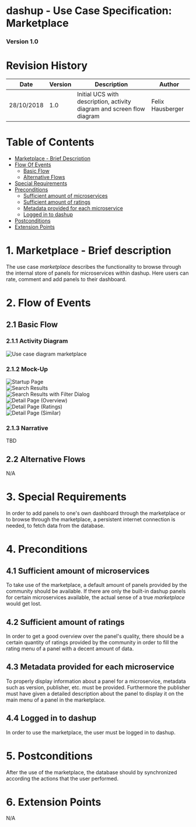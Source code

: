 dashup - Use Case Specification: Marketplace
============================================
### Version 1.0

# Revision History

| Date       | Version | Description                                                            | Author           |
|------------|---------|------------------------------------------------------------------------|------------------|
| 28/10/2018 | 1.0     | Initial UCS with description, activity diagram and screen flow diagram | Felix Hausberger |

# Table of Contents

- [Marketplace - Brief Description](#1-marketplace---brief-description) 
- [Flow Of Events](#2-flow-of-events)
    - [Basic Flow](#21-basic-flow)  
    - [Alternative Flows](#24-alternative-flows)
- [Special Requirements](#3-special-requirements)
- [Preconditions](#4-preconditions)
    - [Sufficient amount of microservices](#41-sufficient-amount-of-microservices)
    - [Sufficient amount of ratings](#42-sufficient-amount-of-ratings)
    - [Metadata provided for each microservice](#43-metadata-provided-for-each-microservice)
    - [Logged in to dashup](#44-logged-in-to-dashup)
- [Postconditions](#5-postconditions) 
- [Extension Points](#6-extension-points)
   
# 1. Marketplace - Brief description

The use case _marketplace_ describes the functionality to browse through the internal
store of panels for microservices within dashup. Here users can rate, comment and add panels to 
their dashboard. 

# 2. Flow of Events

## 2.1 Basic Flow

### 2.1.1 Activity Diagram
<img src="./UCS_marketplace.jpg" alt="Use case diagram marketplace" />

### 2.1.2 Mock-Up
<img src="./mockups/Startup Page.png" alt="Startup Page" />
<br />
<img src="./mockups/Search Results.png" alt="Search Results" />
<br />
<img src="./mockups/Search Results with Filter Dialog.png" alt="Search Results with Filter Dialog" />
<br />
<img src="./mockups/Detail Page (Overview).png" alt="Detail Page (Overview)" />
<br />
<img src="./mockups/Detail Page (Ratings).png" alt="Detail Page (Ratings)" />
<br />
<img src="./mockups/Detail Page (Similar).png" alt="Detail Page (Similar)" />

### 2.1.3 Narrative
TBD

## 2.2 Alternative Flows
N/A

# 3. Special Requirements
In order to add panels to one's own dashboard through the marketplace 
or to browse through the marketplace, a persistent internet connection is needed, 
to fetch data from the database.

# 4. Preconditions

## 4.1 Sufficient amount of microservices
To take use of the marketplace, a default amount of panels provided by the 
community should be available. If there are only the built-in dashup panels for certain microservices
available, the actual sense of a true _marketplace_ would get lost.

## 4.2 Sufficient amount of ratings
In order to get a good overview over the panel's quality, there should be a certain quantity of
ratings provided by the community in order to fill the rating menu of a panel with a 
decent amount of data.

## 4.3 Metadata provided for each microservice
To properly display information about a panel for a microservice, metadata such as version, publisher, etc. must be provided.
Furthermore the publisher must have given a detailed description about the panel to 
display it on the main menu of a panel in the marketplace.

## 4.4 Logged in to dashup
In order to use the marketplace, the user must be logged in to dashup.

# 5. Postconditions
After the use of the marketplace, the database should by synchronized according the actions 
that the user performed. 

# 6. Extension Points
N/A